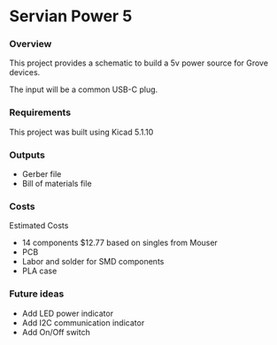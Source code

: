# Servian Power 5

### Overview
This project provides a schematic to build a 5v power source for Grove devices.

The input will be a common USB-C plug.

### Requirements
This project was built using Kicad 5.1.10

### Outputs
- Gerber file
- Bill of materials file

### Costs
Estimated Costs
- 14 components $12.77 based on singles from Mouser
- PCB
- Labor and solder for SMD components
- PLA case

### Future ideas
- Add LED power indicator
- Add I2C communication indicator
- Add On/Off switch
